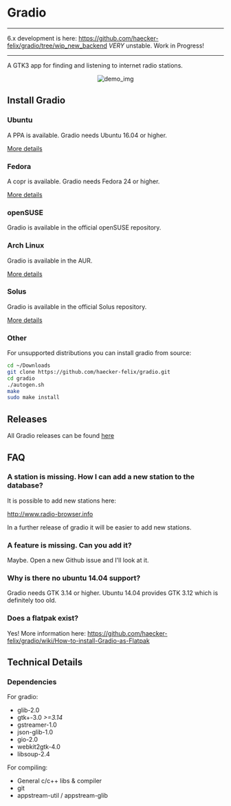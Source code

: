 # Gradio
____

6.x development is here: https://github.com/haecker-felix/gradio/tree/wip_new_backend
_VERY_ unstable. Work in Progress!
____


A GTK3 app for finding and listening to internet radio stations.

<p align="center">
  <img alt="demo_img" src="https://raw.githubusercontent.com/haecker-felix/gradio/master/data/appdata/gradio01.png">
</p>


## Install Gradio

### Ubuntu 
A PPA is available. Gradio needs Ubuntu 16.04 or higher.

[More details](https://code.launchpad.net/~haecker-felix/+archive/ubuntu/gradio-daily)


### Fedora
A copr is available. Gradio needs Fedora 24 or higher.

[More details](https://copr.fedorainfracloud.org/coprs/heikoada/gradio/)


### openSUSE 
Gradio is available in the official openSUSE repository. 


### Arch Linux
Gradio is available in the AUR. 

[More details](https://aur.archlinux.org/packages/?O=0&K=Gradio)


### Solus
Gradio is available in the official Solus repository. 

[More details](https://git.solus-project.com/packages/gradio/)

### Other 
For unsupported distributions you can install gradio from source:

```bash
cd ~/Downloads
git clone https://github.com/haecker-felix/gradio.git
cd gradio
./autogen.sh
make
sudo make install
```

## Releases
All Gradio releases can be found [here](https://github.com/haecker-felix/gradio/releases)


## FAQ

### A station is missing. How I can add a new station to the database?
It is possible to add new stations here: 

http://www.radio-browser.info

In a further release of gradio it will be easier to add new stations.


### A feature is missing. Can you add it?
Maybe. Open a new Github issue and I'll look at it.


### Why is there no ubuntu 14.04 support?
Gradio needs GTK 3.14 or higher. Ubuntu 14.04 provides GTK 3.12 which is definitely too old.


### Does a flatpak exist?
Yes! More information here:
https://github.com/haecker-felix/gradio/wiki/How-to-install-Gradio-as-Flatpak


## Technical Details
### Dependencies
For gradio:
* glib-2.0
* gtk+-3.0 _>=3.14_
* gstreamer-1.0
* json-glib-1.0
* gio-2.0
* webkit2gtk-4.0
* libsoup-2.4

For compiling:
* General c/c++ libs & compiler
* git
* appstream-util / appstream-glib
